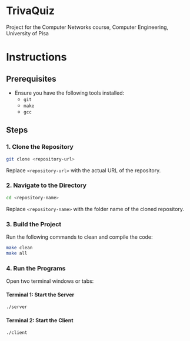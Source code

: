 # TrivaQuiz
Project for the Computer Networks course, Computer Engineering, University of Pisa

# Instructions

## Prerequisites
- Ensure you have the following tools installed:
  - `git`
  - `make`
  - `gcc`

## Steps

### 1. Clone the Repository
```bash
git clone <repository-url>
```
Replace `<repository-url>` with the actual URL of the repository.

### 2. Navigate to the Directory
```bash
cd <repository-name>
```
Replace `<repository-name>` with the folder name of the cloned repository.

### 3. Build the Project
Run the following commands to clean and compile the code:
```bash
make clean
make all
```

### 4. Run the Programs
Open two terminal windows or tabs:

#### Terminal 1: Start the Server
```bash
./server
```

#### Terminal 2: Start the Client
```bash
./client
```
